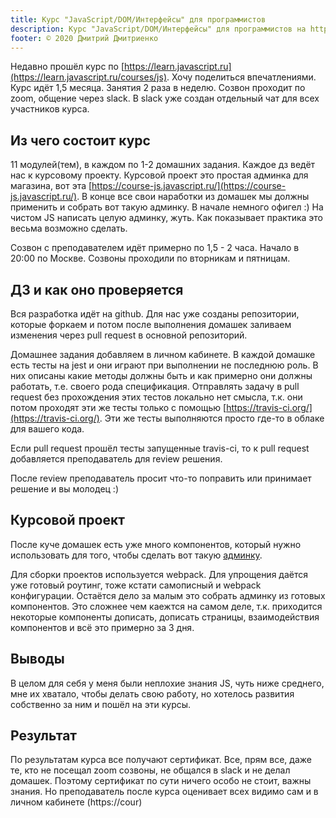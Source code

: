 ```yaml
---
title: Курс "JavaScript/​DOM/​Интерфейсы" для программистов
description: Курс "JavaScript/​DOM/​Интерфейсы" для программистов на https://learn.javascript.ru/courses/js
footer: © 2020 Дмитрий Дмитриенко
---
```


Недавно прошёл курс по [https://learn.javascript.ru](https://learn.javascript.ru/courses/js). Хочу поделиться впечатлениями.
Курс идёт 1,5 месяца. Занятия 2 раза в неделю. 
Созвон проходит по zoom, общение через slack. В slack уже создан отдельный чат для всех участников курса.

## Из чего состоит курс

11 модулей(тем), в каждом по 1-2 домашних задания.
Каждое дз ведёт нас к курсовому проекту. 
Курсовой проект это простая админка для магазина, вот эта [https://course-js.javascript.ru/](https://course-js.javascript.ru/).
В конце все свои наработки из домашек мы должны применить и собрать вот такую админку.
В начале немного офигел :) На чистом JS написать целую админку, жуть.
Как показывает практика это весьма возможно сделать.

Созвон с преподавателем идёт примерно по 1,5 - 2 часа. Начало в 20:00 по Москве.
Созвоны проходили по вторникам и пятницам. 

## ДЗ и как оно проверяется

Вся разработка идёт на github. Для нас уже созданы репозитории, которые форкаем и потом после выполнения домашек заливаем изменения через pull request в основной репозиторий.

Домашнее задания добавляем в личном кабинете. 
В каждой домашке есть тесты на jest и они играют при выполнении не последнюю роль. 
В них описаны какие методы должны быть и как примерно они должны работать, т.е. своего рода спецификация.
Отправлять задачу в pull request без прохождения этих тестов локально нет смысла, т.к. они потом проходят эти же тесты только с помощью [https://travis-ci.org/](https://travis-ci.org/). Эти же тесты выполняются просто где-то в облаке для вашего кода.

Если pull request прошёл тесты запущенные travis-ci, то к pull request добавляется преподаватель для review решения.

После review преподаватель просит что-то поправить или принимает решение и вы молодец :)

## Курсовой проект

После куче домашек есть уже много компонентов, который нужно использовать для того, чтобы сделать вот такую [админку](https://course-js.javascript.ru/).

Для сборки проектов используется webpack. Для упрощения даётся уже готовый роутинг, тоже кстати самописный и webpack конфигурации. Остаётся дело за малым это собрать админку из готовых компонентов.
Это сложнее чем каежтся на самом деле, т.к. приходится некоторые компоненты дописать, дописать страницы, взаимодействия компонентов и всё это примерно за 3 дня.

## Выводы

В целом для себя у меня были неплохие знания JS, чуть ниже среднего, мне их хватало, чтобы делать свою работу, но хотелось развития собственно за ним и пошёл на эти курсы. 

## Результат

По результатам курса все получают сертификат. Все, прям все, даже те, кто не посещал zoom созвоны, не общался в slack и не делал домашек. Поэтому сертификат по сути ничего особо не стоит, важны знания.
Но преподаватель после курса оценивает всех видимо сам и в личном кабинете (https://cour)

